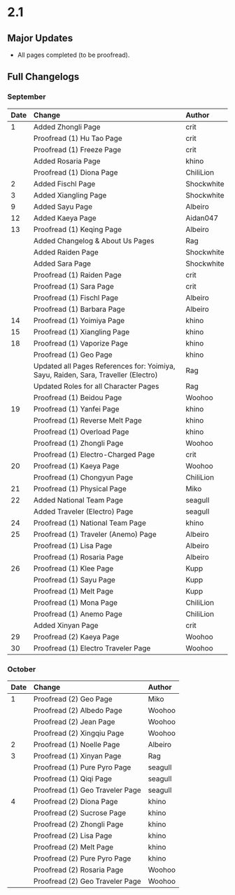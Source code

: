 # 2.1

## Major Updates

* All pages completed \(to be proofread\).

## Full Changelogs

### September

| Date | Change | Author |
| :--- | :--- | :--- |
| 1 | Added Zhongli Page | crit |
|  | Proofread \(1\) Hu Tao Page | crit |
|  | Proofread \(1\) Freeze Page | crit |
|  | Added Rosaria Page | khino |
|  | Proofread \(1\) Diona Page | ChiliLion |
| 2 | Added Fischl Page | Shockwhite |
| 3 | Added Xiangling Page | Shockwhite |
| 9 | Added Sayu Page | Albeiro |
| 12 | Added Kaeya Page | Aidan047 |
| 13 | Proofread \(1\) Keqing Page | Albeiro |
|  | Added Changelog & About Us Pages | Rag |
|  | Added Raiden Page | Shockwhite |
|  | Added Sara Page | Shockwhite |
|  | Proofread \(1\) Raiden Page | crit |
|  | Proofread \(1\) Sara Page | crit |
|  | Proofread \(1\) Fischl Page | Albeiro |
|  | Proofread \(1\) Barbara Page | Albeiro |
| 14 | Proofread \(1\) Yoimiya Page | khino |
| 15 | Proofread \(1\) Xiangling Page | khino |
| 18 | Proofread \(1\) Vaporize Page | khino |
|  | Proofread \(1\) Geo Page | khino |
|  | Updated all Pages References for: Yoimiya, Sayu, Raiden, Sara, Traveller \(Electro\) | Rag |
|  | Updated Roles for all Character Pages | Rag |
|  | Proofread \(1\) Beidou Page | Woohoo |
| 19 | Proofread \(1\) Yanfei Page | khino |
|  | Proofread \(1\) Reverse Melt Page | khino |
|  | Proofread \(1\) Overload Page | khino |
|  | Proofread \(1\) Zhongli Page | Woohoo |
|  | Proofread \(1\) Electro-Charged Page | crit |
| 20 | Proofread \(1\) Kaeya Page | Woohoo |
|  | Proofread \(1\) Chongyun Page | ChiliLion |
| 21 | Proofread \(1\) Physical Page | Miko |
| 22 | Added National Team Page | seagull |
|  | Added Traveler \(Electro\) Page | seagull |
| 24 | Proofread \(1\) National Team Page | khino |
| 25 | Proofread \(1\) Traveler \(Anemo\) Page | Albeiro |
|  | Proofread \(1\) Lisa Page | Albeiro |
|  | Proofread \(1\) Rosaria Page | Albeiro |
| 26 | Proofread \(1\) Klee Page | Kupp |
|  | Proofread \(1\) Sayu Page | Kupp |
|  | Proofread \(1\) Melt Page | Kupp |
|  | Proofread \(1\) Mona Page | ChiliLion |
|  | Proofread \(1\) Anemo Page | ChiliLion |
|  | Added Xinyan Page | crit |
| 29 | Proofread \(2\) Kaeya Page | Woohoo |
| 30 | Proofread \(1\) Electro Traveler Page | Woohoo |

### October

| Date | Change | Author |
| :--- | :--- | :--- |
| 1 | Proofread \(2\) Geo Page | Miko |
|  | Proofread \(2\) Albedo Page | Woohoo |
|  | Proofread \(2\) Jean Page | Woohoo |
|  | Proofread \(2\) Xingqiu Page | Woohoo |
| 2 | Proofread \(1\) Noelle Page | Albeiro |
| 3 | Proofread \(1\) Xinyan Page | Rag |
|  | Proofread \(1\) Pure Pyro Page | seagull |
|  | Proofread \(1\) Qiqi Page | seagull |
|  | Proofread \(1\) Geo Traveler Page | seagull |
| 4 | Proofread \(2\) Diona Page | khino |
|  | Proofread \(2\) Sucrose Page | khino |
|  | Proofread \(2\) Zhongli Page | khino |
|  | Proofread \(2\) Lisa Page | khino |
|  | Proofread \(2\) Melt Page | khino |
|  | Proofread \(2\) Pure Pyro Page | khino |
|  | Proofread \(2\) Rosaria Page | Woohoo |
|  | Proofread \(2\) Geo Traveler Page | Woohoo |



